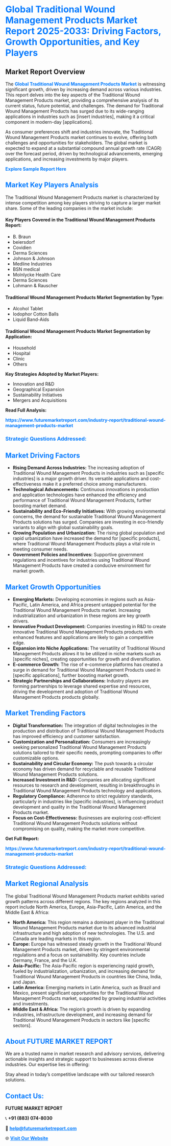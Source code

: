<h1 style="color: #007BFF;">Global Traditional Wound Management Products Market Report 2025-2033: Driving Factors, Growth Opportunities, and Key Players</h1>

<section id="overview">
<h2>Market Report Overview</h2>
<p>The <a href="https://www.futuremarketreport.com/industry-report/traditional-wound-management-products-market" style="color: #007BFF; text-decoration: none;"><strong>Global Traditional Wound Management Products Market</strong></a> is witnessing significant growth, driven by increasing demand across various industries. This report delves into the key aspects of the Traditional Wound Management Products market, providing a comprehensive analysis of its current status, future potential, and challenges. The demand for Traditional Wound Management Products has surged due to its wide-ranging applications in industries such as [insert industries], making it a critical component in modern-day [applications].</p>
<p>As consumer preferences shift and industries innovate, the Traditional Wound Management Products market continues to evolve, offering both challenges and opportunities for stakeholders. The global market is expected to expand at a substantial compound annual growth rate (CAGR) over the forecast period, driven by technological advancements, emerging applications, and increasing investments by major players.</p>
</section>

<section id="overview">
<p><a href="https://www.futuremarketreport.com/request-sample/reportId=84986" style="color: #007BFF; text-decoration: none;"><strong>Explore Sample Report Here</strong></a></p>
</section>

<section id="key-players">
<h2 style="color: #007BFF;">Market Key Players Analysis</h2>
<p>The Traditional Wound Management Products market is characterized by intense competition among key players striving to capture a larger market share. Some of the leading companies in the market include:</p>
<h4>Key Players Covered in the Traditional Wound Management Products Report:</h4>
<ul><li>B. Braun</li><li>beiersdorf</li><li>Covidien</li><li>Derma Sciences</li><li>Johnson &amp; Johnson</li><li>Medline Industries</li><li>BSN medical</li><li>Molnlycke Health Care</li><li>Derma Sciences</li><li>Lohmann &amp; Rauscher</li></ul>
<h4>Traditional Wound Management Products Market Segmentation by Type:</h4>
<ul><li>Alcohol Tablet</li><li>Iodophor Cotton Balls</li><li>Liquid Band-Aids</li></ul>

<h4>Traditional Wound Management Products Market Segmentation by Application:</h4>
<ul><li>Household</li><li>Hospital</li><li>Clinic</li><li>Others</li></ul>
<p><strong>Key Strategies Adopted by Market Players:</strong></p>
<ul>
<li>Innovation and R&D</li>
<li>Geographical Expansion</li>
<li>Sustainability Initiatives</li>
<li>Mergers and Acquisitions</li>
</ul>
</section>

<section>
<p><strong>Read Full Analysis: </strong></p><a href="https://www.futuremarketreport.com/industry-report/traditional-wound-management-products-market" style="color: #007BFF; text-decoration: none;"><strong>https://www.futuremarketreport.com/industry-report/traditional-wound-management-products-market</strong></a>
<h3 style="color: #007BFF;">Strategic Questions Addressed:</h3>
</section>

<section id="driving-factors">
<h2 style="color: #007BFF;">Market Driving Factors</h2>
<ul>
<li><strong>Rising Demand Across Industries:</strong> The increasing adoption of Traditional Wound Management Products in industries such as [specific industries] is a major growth driver. Its versatile applications and cost-effectiveness make it a preferred choice among manufacturers.</li>
<li><strong>Technological Advancements:</strong> Continuous innovations in production and application technologies have enhanced the efficiency and performance of Traditional Wound Management Products, further boosting market demand.</li>
<li><strong>Sustainability and Eco-Friendly Initiatives:</strong> With growing environmental concerns, the demand for sustainable Traditional Wound Management Products solutions has surged. Companies are investing in eco-friendly variants to align with global sustainability goals.</li>
<li><strong>Growing Population and Urbanization:</strong> The rising global population and rapid urbanization have increased the demand for [specific products], where Traditional Wound Management Products plays a vital role in meeting consumer needs.</li>
<li><strong>Government Policies and Incentives:</strong> Supportive government regulations and incentives for industries using Traditional Wound Management Products have created a conducive environment for market growth.</li>
</ul>
</section>

<section id="growth-opportunities">
<h2 style="color: #007BFF;">Market Growth Opportunities</h2>
<ul>
<li><strong>Emerging Markets:</strong> Developing economies in regions such as Asia-Pacific, Latin America, and Africa present untapped potential for the Traditional Wound Management Products market. Increasing industrialization and urbanization in these regions are key growth drivers.</li>
<li><strong>Innovative Product Development:</strong> Companies investing in R&D to create innovative Traditional Wound Management Products products with enhanced features and applications are likely to gain a competitive edge.</li>
<li><strong>Expansion into Niche Applications:</strong> The versatility of Traditional Wound Management Products allows it to be utilized in niche markets such as [specific niches], creating opportunities for growth and diversification.</li>
<li><strong>E-commerce Growth:</strong> The rise of e-commerce platforms has created a surge in demand for Traditional Wound Management Products used in [specific applications], further boosting market growth.</li>
<li><strong>Strategic Partnerships and Collaborations:</strong> Industry players are forming partnerships to leverage shared expertise and resources, driving the development and adoption of Traditional Wound Management Products products globally.</li>
</ul>
</section>

<section id="trending-factors">
<h2 style="color: #007BFF;">Market Trending Factors</h2>
<ul>
<li><strong>Digital Transformation:</strong> The integration of digital technologies in the production and distribution of Traditional Wound Management Products has improved efficiency and customer satisfaction.</li>
<li><strong>Customization and Personalization:</strong> Consumers are increasingly seeking personalized Traditional Wound Management Products solutions tailored to their specific needs, prompting companies to offer customizable options.</li>
<li><strong>Sustainability and Circular Economy:</strong> The push towards a circular economy has driven demand for recyclable and reusable Traditional Wound Management Products solutions.</li>
<li><strong>Increased Investment in R&D:</strong> Companies are allocating significant resources to research and development, resulting in breakthroughs in Traditional Wound Management Products technology and applications.</li>
<li><strong>Regulatory Compliance:</strong> Adherence to strict regulatory standards, particularly in industries like [specific industries], is influencing product development and quality in the Traditional Wound Management Products market.</li>
<li><strong>Focus on Cost-Effectiveness:</strong> Businesses are exploring cost-efficient Traditional Wound Management Products solutions without compromising on quality, making the market more competitive.</li>
</ul>
</section>

<section>
<p><strong>Get Full Report: </strong></p><a href="https://www.futuremarketreport.com/industry-report/traditional-wound-management-products-market" style="color: #007BFF; text-decoration: none;"><strong>https://www.futuremarketreport.com/industry-report/traditional-wound-management-products-market</strong></a>
<h3 style="color: #007BFF;">Strategic Questions Addressed:</h3>
</section>


<section id="regional-analysis">
<h2 style="color: #007BFF;">Market Regional Analysis</h2>
<p>The global Traditional Wound Management Products market exhibits varied growth patterns across different regions. The key regions analyzed in this report include North America, Europe, Asia-Pacific, Latin America, and the Middle East & Africa:</p>
<ul>
<li><strong>North America:</strong> This region remains a dominant player in the Traditional Wound Management Products market due to its advanced industrial infrastructure and high adoption of new technologies. The U.S. and Canada are leading markets in this region.</li>
<li><strong>Europe:</strong> Europe has witnessed steady growth in the Traditional Wound Management Products market, driven by stringent environmental regulations and a focus on sustainability. Key countries include Germany, France, and the U.K.</li>
<li><strong>Asia-Pacific:</strong> The Asia-Pacific region is experiencing rapid growth, fueled by industrialization, urbanization, and increasing demand for Traditional Wound Management Products in countries like China, India, and Japan.</li>
<li><strong>Latin America:</strong> Emerging markets in Latin America, such as Brazil and Mexico, present significant opportunities for the Traditional Wound Management Products market, supported by growing industrial activities and investments.</li>
<li><strong>Middle East & Africa:</strong> The region’s growth is driven by expanding industries, infrastructure development, and increasing demand for Traditional Wound Management Products in sectors like [specific sectors].</li>
</ul>
</section>

<footer>
<h2 style="color: #007BFF;">About FUTURE MARKET REPORT</h2>
<p>We are a trusted name in market research and advisory services, delivering actionable insights and strategic support to businesses across diverse industries. Our expertise lies in offering:</p>

<p>Stay ahead in today’s competitive landscape with our tailored research solutions.</p>

<h2 style="color: #007BFF;">Contact Us:</h2>
<p><strong>FUTURE MARKET REPORT</strong></p>
<p>📞 <strong>+91 (883) 074-8030</strong></p>
<p>📧 <strong><a href="mailto:help@futuremarketreport.com" style="color: #007BFF;">help@futuremarketreport.com</a></strong></p>
<p>🌐 <strong><a href="https://www.futuremarketreport.com/" style="color: #007BFF;">Visit Our Website</a></strong></p>
</footer>